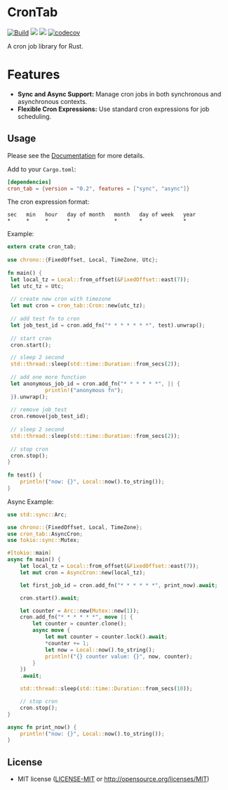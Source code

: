 
# CronTab
[![Build](https://github.com/tuyentv96/rust-crontab/actions/workflows/build.yml/badge.svg?branch=master)](https://github.com/tuyentv96/rust-crontab/actions/workflows/build.yml) [![](https://docs.rs/cron_tab/badge.svg)](https://docs.rs/cron_tab) [![](https://img.shields.io/crates/v/cron_tab.svg)](https://crates.io/crates/cron_tab) [![codecov](https://codecov.io/gh/tuyentv96/rust-crontab/branch/master/graph/badge.svg?token=YF89MDH26R)](https://codecov.io/gh/tuyentv96/rust-crontab)

A cron job library for Rust.

# Features
- **Sync and Async Support:** Manage cron jobs in both synchronous and asynchronous contexts.
- **Flexible Cron Expressions:** Use standard cron expressions for job scheduling.

## Usage

Please see the [Documentation](https://docs.rs/cron_tab/) for more details.

Add to your `Cargo.toml`:

```toml
[dependencies]
cron_tab = {version = "0.2", features = ["sync", "async"]}
```

The cron expression format:

```text
sec   min   hour   day of month   month   day of week   year
*     *     *      *              *       *             *
```

Example:

```rust
extern crate cron_tab;  
  
use chrono::{FixedOffset, Local, TimeZone, Utc};  
  
fn main() {  
 let local_tz = Local::from_offset(&FixedOffset::east(7));  
 let utc_tz = Utc;  
 
 // create new cron with timezone
 let mut cron = cron_tab::Cron::new(utc_tz);  
  
 // add test fn to cron
 let job_test_id = cron.add_fn("* * * * * * *", test).unwrap();  
  
 // start cron
 cron.start();  

 // sleep 2 second
 std::thread::sleep(std::time::Duration::from_secs(2));
 
 // add one more function
 let anonymous_job_id = cron.add_fn("* * * * * *", || {  
            println!("anonymous fn");  
 }).unwrap();  
  
 // remove job_test  
 cron.remove(job_test_id);  
  
 // sleep 2 second
 std::thread::sleep(std::time::Duration::from_secs(2));
  
 // stop cron  
 cron.stop();  
}  
  
fn test() {  
    println!("now: {}", Local::now().to_string());  
}
```

Async Example:
```rust
use std::sync::Arc;

use chrono::{FixedOffset, Local, TimeZone};
use cron_tab::AsyncCron;
use tokio::sync::Mutex;

#[tokio::main]
async fn main() {
    let local_tz = Local::from_offset(&FixedOffset::east(7));
    let mut cron = AsyncCron::new(local_tz);

    let first_job_id = cron.add_fn("* * * * * *", print_now).await;

    cron.start().await;

    let counter = Arc::new(Mutex::new(1));
    cron.add_fn("* * * * * *", move || {
        let counter = counter.clone();
        async move {
            let mut counter = counter.lock().await;
            *counter += 1;
            let now = Local::now().to_string();
            println!("{} counter value: {}", now, counter);
        }
    })
    .await;

    std::thread::sleep(std::time::Duration::from_secs(10));

    // stop cron
    cron.stop();
}

async fn print_now() {
    println!("now: {}", Local::now().to_string());
}
```

## License
 * MIT license ([LICENSE-MIT](LICENSE-MIT) or
   http://opensource.org/licenses/MIT)
